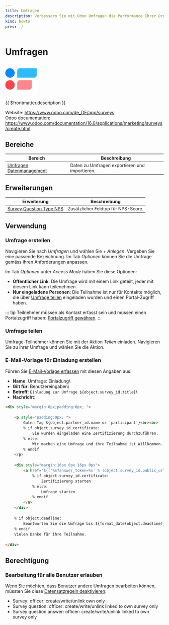 ```yaml
---
title: Umfragen
description: Verbessern Sie mit Odoo Umfragen die Performance Ihrer Organisation.
kind: howto
prev: ./
---
```

# Umfragen
![icons_odoo_survey](attachments/icons_odoo_survey.png)

{{ $frontmatter.description }}

Website: <https://www.odoo.com/de_DE/app/surveys>\
Odoo documentation: <https://www.odoo.com/documentation/16.0/applications/marketing/surveys/create.html>

## Bereiche

| Bereich                                                | Beschreibung                                   |
| ------------------------------------------------------ | ---------------------------------------------- |
| [Umfragen Datenmanagement](Survey%20Datamanagement.md) | Daten zu Umfragen exportieren und importieren. |

## Erweiterungen

| Erweiterung                                                   | Beschreibung                        |
| ------------------------------------------------------------- | ----------------------------------- |
| [Survey Question Type NPS](Survey%20Question%20Type%20NPS.md) | Zusätzlicher Feldtyp für NPS-Score. |

## Verwendung

### Umfrage erstellen

Navigieren Sie nach *Umfragen* und wählen Sie *+ Anlegen*. Vergeben Sie eine passende Bezeichnung. Im Tab *Optionen* können Sie die Umfrage gemäss ihren Anforderungen anpassen.


Im Tab *Optionen*  unter *Access Mode* haben Sie diese Optionen:

* **Öffentlicher Link**: Die Umfrage wird mit einem Link geteilt, jeder mit diesem Link kann teilenehmen.
* **Nur eingeladene Personen**: Die Teilnahme ist nur für Kontakte möglich, die über [Umfrage teilen](#Umfrage%20teilen) eingeladen wurden und einen Portal-Zugriff haben.

::: tip
Teilnehmer müssen als Kontakt erfasst sein und müssen einen Portalzugriff haben: [Portalzugriff gewähren](Settings%20Login.md#Portalzugriff%20gewähren).
:::

### Umfrage teilen

Umfrage-Teilnehmer können Sie mit der Aktion *Teilen* einladen. Navigieren Sie zu ihrer Umfrage und wählen Sie die Aktion. 

### E-Mail-Vorlage für Einladung erstellen

Führen Sie [E-Mail-Vorlage erfassen](Dialog%20E-Mail.md#E-Mail-Vorlage%20erfassen) mit diesen Angaben aus:

* **Name**: Umfrage: Einladung\
* **Gilt für**: Benutzereingaben\
* **Betreff**: `Einladung zur Umfrage ${object.survey_id.title}`\
* **Nachricht**:

```html
<div style="margin:0px;padding:0px; ">

    <p style="padding:0px; ">
        Guten Tag ${object.partner_id.name or 'participant'}<br><br>
        % if object.survey_id.certificate:
            Sie wurden eingeladen eine Zertifizierung durchzuführen.
        % else:
            Wir machen eine Umfrage und ihre Teilnahme ist Willkommen.
        % endif
	</p>
	
	<div style="margin:16px 0px 16px 0px">
		<a href="${('%s?answer_token=%s' % (object.survey_id.public_url, object.token)) | safe}" style="background-color:#875A7B;padding:8px 16px 8px 16px; text-decoration:none; color:#fff; border-radius:5px; font-size:13px">
			% if object.survey_id.certificate:
				Zertifizierung starten
			% else:
				Umfrage starten
			% endif
		</a>
	</div>
	
	% if object.deadline:
		Beantworten Sie die Umfrage bis ${format_date(object.deadline)}.<br><br>
	% endif
	Vielen Danke für ihre Teilnahme.
    
</div>
```

## Berechtigung

### Bearbeitung für alle Benutzer erlauben

Wenn Sie möchten, dass Benutzer andere Umfragen bearbeiten können, müssten Sie diese [Datensatzregeln deaktivieren](Settings%20Permissions.md#Datensatzregeln%20deaktivieren):

* Survey: officer: create/write/unlink own only
* Survey question: officer: create/write/unlink linked to own survey only
* Survey question answer: officer: create/write/unlink linked to own survey only

